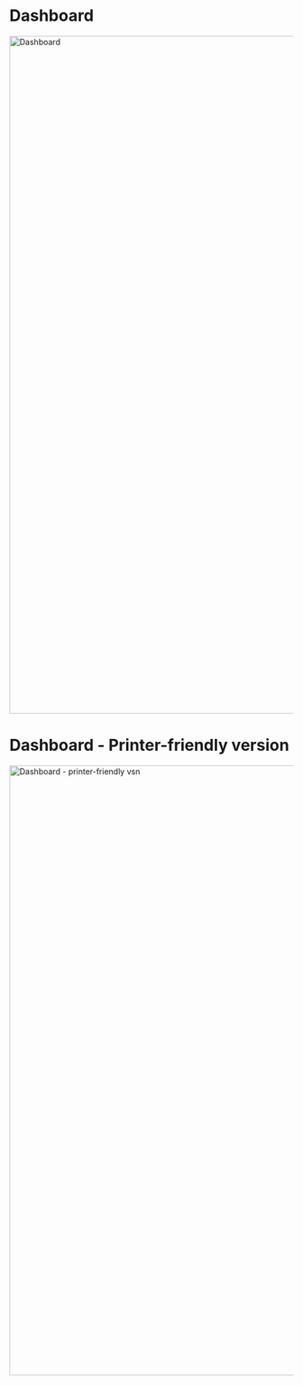 # Dashboard #

<a href='http://www.flickr.com/photos/austingovella/3272100087/' title='Dashboard by Austin Govella, on Flickr'><img src='http://farm4.static.flickr.com/3418/3272100087_52f86e7ebb_o.png' alt='Dashboard' width='1000' height='1200' /></a>

# Dashboard - Printer-friendly version #

<a href='http://www.flickr.com/photos/austingovella/3272919746/' title='Dashboard - printer-friendly vsn by Austin Govella, on Flickr'><img src='http://farm4.static.flickr.com/3316/3272919746_05871df692_o.png' alt='Dashboard - printer-friendly vsn' width='880' height='1080' /></a>